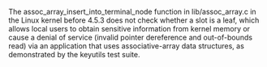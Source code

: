 The assoc_array_insert_into_terminal_node function in lib/assoc_array.c in the Linux kernel before 4.5.3 does not check whether a slot is a leaf, which allows local users to obtain sensitive information from kernel memory or cause a denial of service (invalid pointer dereference and out-of-bounds read) via an application that uses associative-array data structures, as demonstrated by the keyutils test suite.